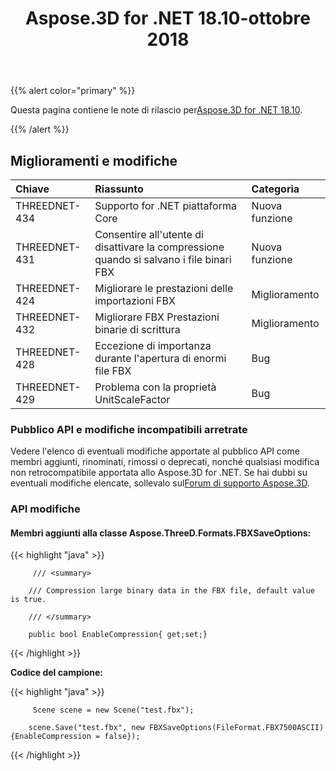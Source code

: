﻿---
title: Aspose.3D for .NET 18.10-ottobre 2018
type: docs
weight: 30
url: /it/net/aspose-3d-for-net-18-10-october-2018/
---
{{% alert color="primary" %}} 

Questa pagina contiene le note di rilascio per[Aspose.3D for .NET 18.10](https://www.nuget.org/packages/Aspose.3D/18.10.0).

{{% /alert %}} 
## **Miglioramenti e modifiche**

|**Chiave**|**Riassunto**|**Categoria**|
|:- |:- |:- |
|THREEDNET-434|Supporto for .NET piattaforma Core|Nuova funzione|
|THREEDNET-431|Consentire all'utente di disattivare la compressione quando si salvano i file binari FBX|Nuova funzione|
|THREEDNET-424|Migliorare le prestazioni delle importazioni FBX|Miglioramento|
|THREEDNET-432|Migliorare FBX Prestazioni binarie di scrittura|Miglioramento|
|THREEDNET-428|Eccezione di importanza durante l'apertura di enormi file FBX|Bug|
|THREEDNET-429|Problema con la proprietà UnitScaleFactor|Bug|
### **Pubblico API e modifiche incompatibili arretrate**
Vedere l'elenco di eventuali modifiche apportate al pubblico API come membri aggiunti, rinominati, rimossi o deprecati, nonché qualsiasi modifica non retrocompatibile apportata allo Aspose.3D for .NET. Se hai dubbi su eventuali modifiche elencate, sollevalo sul[Forum di supporto Aspose.3D](https://forum.aspose.com/c/3d).
### **API modifiche**
#### **Membri aggiunti alla classe Aspose.ThreeD.Formats.FBXSaveOptions:**
{{< highlight "java" >}}

         /// <summary>

        /// Compression large binary data in the FBX file, default value is true.

        /// </summary>

        public bool EnableCompression{ get;set;}

{{< /highlight >}}

**Codice del campione:**

{{< highlight "java" >}}

         Scene scene = new Scene("test.fbx");

        scene.Save("test.fbx", new FBXSaveOptions(FileFormat.FBX7500ASCII) {EnableCompression = false});

{{< /highlight >}}
